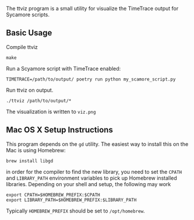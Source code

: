 The ttviz program is a small utility for visualize the TimeTrace output for Sycamore scripts.

## Basic Usage

Compile ttviz

    make

Run a Scyamore script with TimeTrace enabled:

    TIMETRACE=/path/to/output/ poetry run python my_scamore_script.py

Run ttviz on output.

    ./ttviz /path/to/output/*

The visualization is written to `viz.png`

## Mac OS X Setup Instructions

This program depends on the `gd` utility. The easiest way to install this on the Mac is using Homebrew:

    brew install libgd

in order for the compiler to find the new library, you need to set the `CPATH` and `LIBRARY_PATH` environment variables to pick up Homebrew installed libraries. Depending on your shell and setup, the following may work

    export CPATH=$HOMEBREW_PREFIX:$CPATH
    export LIBRARY_PATH=$HOMEBREW_PREFIX:$LIBRARY_PATH

Typically `HOMEBREW_PREFIX` should be set to `/opt/homebrew`.
